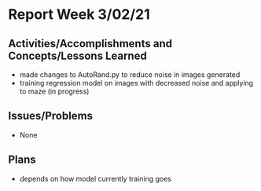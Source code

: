 # Report Week 3/02/21
## Activities/Accomplishments and Concepts/Lessons Learned
* made changes to AutoRand.py to reduce noise in images generated
* training regression model on images with decreased noise and applying to maze (in progress)
## Issues/Problems
* None
## Plans
* depends on how model currently training goes
